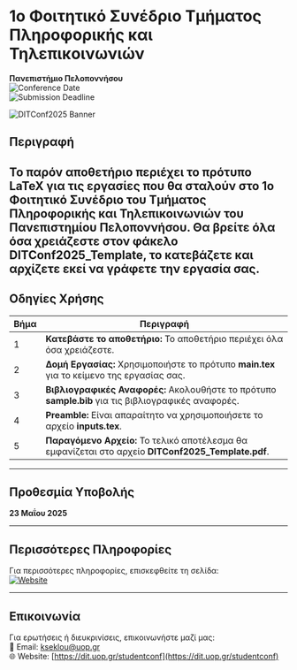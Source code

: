 # 1ο Φοιτητικό Συνέδριο Τμήματος Πληροφορικής και Τηλεπικοινωνιών  
**Πανεπιστήμιο Πελοποννήσου**  
![Conference Date](https://img.shields.io/badge/Ημερομηνία-11%20Ιουνίου%202025-blue)  
![Submission Deadline](https://img.shields.io/badge/Προθεσμία%20Υποβολής-23%20Μαΐου%202025-red)  

![DITConf2025 Banner](assets/studentconfhigh.png)

## Περιγραφή  
Το παρόν αποθετήριο περιέχει το πρότυπο **LaTeX** για τις εργασίες που θα σταλούν στο 1ο Φοιτητικό Συνέδριο του Τμήματος Πληροφορικής και Τηλεπικοινωνιών του Πανεπιστημίου Πελοποννήσου.
Θα βρείτε **όλα όσα χρειάζεστε** στον φάκελο  **DITConf2025_Template**, το κατεβάζετε και αρχίζετε εκεί να γράφετε την εργασία σας. 
---

## Οδηγίες Χρήσης  

| Βήμα | Περιγραφή                                                                 |
|------|---------------------------------------------------------------------------|
| 1    | **Κατεβάστε το αποθετήριο:** Το αποθετήριο περιέχει όλα όσα χρειάζεστε. |
| 2    | **Δομή Εργασίας:** Χρησιμοποιήστε το πρότυπο **main.tex** για το κείμενο της εργασίας σας. |
| 3    | **Βιβλιογραφικές Αναφορές:** Ακολουθήστε το πρότυπο **sample.bib** για τις βιβλιογραφικές αναφορές. |
| 4    | **Preamble:** Είναι απαραίτητο να χρησιμοποιήσετε το αρχείο **inputs.tex**. |
| 5    | **Παραγόμενο Αρχείο:** Το τελικό αποτέλεσμα θα εμφανίζεται στο αρχείο **DITConf2025_Template.pdf**. |

---

## Προθεσμία Υποβολής  
**23 Μαΐου 2025**

---

## Περισσότερες Πληροφορίες  
Για περισσότερες πληροφορίες, επισκεφθείτε τη σελίδα:  
[![Website](https://img.shields.io/badge/Website-dit.uop.gr-blue)](https://dit.uop.gr/studentconf)

---

## Επικοινωνία  
Για ερωτήσεις ή διευκρινίσεις, επικοινωνήστε μαζί μας:  
📧 Email: [kseklou@uop.gr](mailto:kseklou@uop.gr)  
🌐 Website: [https://dit.uop.gr/studentconf](https://dit.uop.gr/studentconf)
